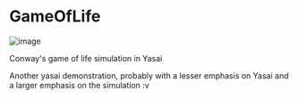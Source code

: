 # GameOfLife
![image](https://i.imgur.com/RozwjMB.png)

Conway's game of life simulation in Yasai

Another yasai demonstration, probably with a lesser emphasis on Yasai and a larger emphasis on the simulation :v
